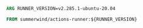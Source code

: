 ```dockerfile
ARG RUNNER_VERSION=v2.285.1-ubuntu-20.04

FROM summerwind/actions-runner:${RUNNER_VERSION}
```

